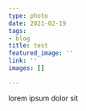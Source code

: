 ```yaml
---
type: photo
date: 2021-02-19
tags:
- blog
title: test
featured_image: ''
link: ''
images: []

---
```

lorem ipsum dolor sit